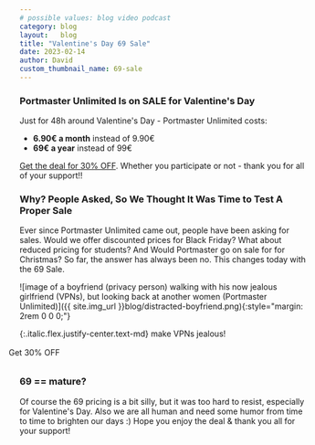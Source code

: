 ```yaml
---
# possible values: blog video podcast
category: blog
layout:   blog
title: "Valentine's Day 69 Sale"
date: 2023-02-14
author: David
custom_thumbnail_name: 69-sale
---
```


### Portmaster Unlimited Is on SALE for Valentine's Day

Just for 48h around Valentine's Day - Portmaster Unlimited costs:

<ul>
  <li><b class="text-white">6.90€ a month</b> instead of 9.90€</li>
  <li><b class="text-white">69€ a year</b> instead of 99€</li>
</ul>

[Get the deal for 30% OFF](/pricing/). Whether you participate or not - thank you for all of your support!!

### Why? People Asked, So We Thought It Was Time to Test A Proper Sale

Ever since Portmaster Unlimited came out, people have been asking for sales. Would we offer discounted prices for Black Friday? What about reduced pricing for students? And Would Portmaster go on sale for for Christmas? So far, the answer has always been no. This changes today with the 69 Sale.

![image of a boyfriend (privacy person) walking with his now jealous girlfriend (VPNs), but looking back at another women (Portmaster Unlimited)]({{ site.img_url }}blog/distracted-boyfriend.png){:style="margin: 2rem 0 0 0;"}

{:.italic.flex.justify-center.text-md}
make VPNs jealous!

<div class="flex space-x-2 max-w-max mx-auto" style="margin-top: 1rem; margin-bottom: 2rem;">
  <div class="flex items-center" style="margin-left: -19px;">
    <div class="flex items-center">
      <div class="btn-primary w-full h-auto py-3 text-md">
        Get 30% OFF
      </div>
    </div>
  </div>
</div>

### 69 == mature?

Of course the 69 pricing is a bit silly, but it was too hard to resist, especially for Valentine's Day. Also we are all human and need some humor from time to time to brighten our days :) Hope you enjoy the deal & thank you all for your support!
